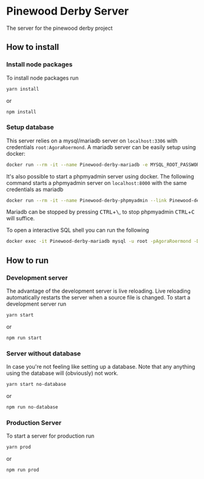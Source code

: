 # Pinewood Derby Server

The server for the pinewood derby project

## How to install

### Install node packages

To install node packages run

```bash
yarn install
```

or

```bash
npm install
```

### Setup database

This server relies on a mysql/mariadb server on `localhost:3306` with credentials `root:AgoraRoermond`. A mariadb server can be easily setup using docker:

```bash
docker run --rm -it --name Pinewood-derby-mariadb -e MYSQL_ROOT_PASSWORD=AgoraRoermond -e MYSQL_DATABASE=derby -p 3306:3306 -v $(pwd)/setup.sql:/docker-entrypoint-initdb.d/setup.sql mariadb
```

It's also possible to start a phpmyadmin server using docker. The following command starts a phpmyadmin server on `localhost:8000` with the same credentials as mariadb

```bash
docker run --rm -it --name Pinewood-derby-phpmyadmin --link Pinewood-derby-mariadb:db -p 8000:80 phpmyadmin/phpmyadmin
```

Mariadb can be stopped by pressing <kbd>CTRL</kbd>+<kbd>\\</kbd>, to stop phpmyadmin <kbd>CTRL</kbd>+<kbd>C</kbd> will suffice.

To open a interactive SQL shell you can run the following

```bash
docker exec -it Pinewood-derby-mariadb mysql -u root -pAgoraRoermond -D Derby
```

## How to run

### Development server

The advantage of the development server is live reloading. Live reloading automatically restarts the server when a source file is changed. To start a development server run

```bash
yarn start
```

or

```bash
npm run start
```

### Server without database

In case you're not feeling like setting up a database. Note that any anything using the database will (obviously) not work.

```bash
yarn start no-database
```

or

```bash
npm run no-database
```

### Production Server

To start a server for production run

```bash
yarn prod
```

or

```bash
npm run prod
```
